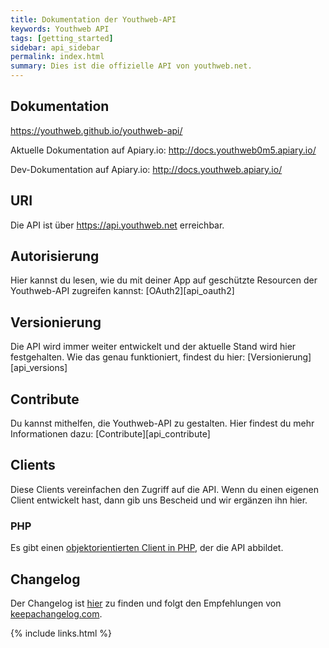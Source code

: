 ```yaml
---
title: Dokumentation der Youthweb-API
keywords: Youthweb API
tags: [getting_started]
sidebar: api_sidebar
permalink: index.html
summary: Dies ist die offizielle API von youthweb.net.
---
```


## Dokumentation

https://youthweb.github.io/youthweb-api/

Aktuelle Dokumentation auf Apiary.io: http://docs.youthweb0m5.apiary.io/

Dev-Dokumentation auf Apiary.io: http://docs.youthweb.apiary.io/

## URI

Die API ist über https://api.youthweb.net erreichbar.

## Autorisierung

Hier kannst du lesen, wie du mit deiner App auf geschützte Resourcen der Youthweb-API zugreifen kannst: [OAuth2][api_oauth2]

## Versionierung

Die API wird immer weiter entwickelt und der aktuelle Stand wird hier festgehalten. Wie das genau funktioniert, findest du hier: [Versionierung][api_versions]

## Contribute

Du kannst mithelfen, die Youthweb-API zu gestalten. Hier findest du mehr Informationen dazu: [Contribute][api_contribute]

## Clients

Diese Clients vereinfachen den Zugriff auf die API. Wenn du einen eigenen Client entwickelt hast, dann gib uns Bescheid und wir ergänzen ihn hier.

### PHP

Es gibt einen [objektorientierten Client in PHP](https://github.com/youthweb/php-youthweb-api), der die API abbildet.

## Changelog

Der Changelog ist [hier](CHANGELOG.md) zu finden und folgt den Empfehlungen von [keepachangelog.com](http://keepachangelog.com/).

{% include links.html %}
